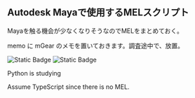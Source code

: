 ## Autodesk Mayaで使用するMELスクリプト

Mayaを触る機会が少なくなりそうなのでMELをまとめておく。

memo に mGear のメモを置いておきます。調査途中で、放置。

![Static Badge](https://img.shields.io/badge/Maya-MEL-orange)
![Static Badge](https://img.shields.io/badge/Maya-python-blue)
<!--
![](https://komarev.com/ghpvc/?username=yosiojapan-github-username)
-->
Python is studying

Assume TypeScript since there is no MEL.


<!--
**yosiojapan/yosiojapan** is a ✨ _special_ ✨ repository because its `README.md` (this file) appears on your GitHub profile.

Here are some ideas to get you started:

- 🔭 I’m currently working on ...
- 🌱 I’m currently learning ...
- 👯 I’m looking to collaborate on ...
- 🤔 I’m looking for help with ...
- 💬 Ask me about ...
- 📫 How to reach me: ...
- 😄 Pronouns: ...
- ⚡ Fun fact: ...
-->
